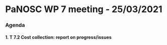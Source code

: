 # PaNOSC WP 7 meeting - 25/03/2021

### Agenda

#### 1. T 7.2 Cost collection: report on progress/issues
